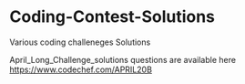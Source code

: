 # Coding-Contest-Solutions
Various coding challeneges Solutions 

April_Long_Challenge_solutions questions are available here
https://www.codechef.com/APRIL20B
